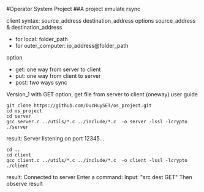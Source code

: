#Operator System Project
##A project emulate rsync

client syntax: source_address destination_address options
source_address & destination_address
- for local: folder_path
- for outer_computer: ip_address@folder_path

option
- get: one way from server to client
- put: one way from client to server
- post: two ways sync

Version_1 with GET option, get file from server to client (oneway)
user guide
```
git clone https://github.com/DucHuySET/os_project.git
cd os_project
cd server
gcc server.c ../utils/*.c ../include/*.c  -o server -lssl -lcrypto
./server
```
result: Server listening on port 12345...
```
cd ..
cd client
gcc client.c ../utils/*.c ../include/*.c  -o client -lssl -lcrypto
./client
```
result: 
Connected to server
Enter a command:
Input: "src dest GET"
Then observe result
